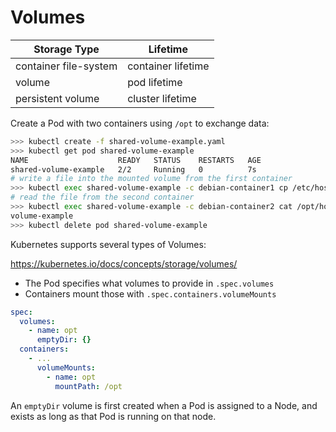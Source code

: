 
# Volumes

Storage Type          | Lifetime
----------------------|-------------------------
container file-system | container lifetime
volume                | pod lifetime
persistent volume     | cluster lifetime


Create a Pod with two containers using `/opt` to exchange data:

```bash
>>> kubectl create -f shared-volume-example.yaml
>>> kubectl get pod shared-volume-example
NAME                    READY   STATUS    RESTARTS   AGE
shared-volume-example   2/2     Running   0          7s
# write a file into the mounted volume from the first container
>>> kubectl exec shared-volume-example -c debian-container1 cp /etc/hostname /opt
# read the file from the second container
>>> kubectl exec shared-volume-example -c debian-container2 cat /opt/hostname
volume-example
>>> kubectl delete pod shared-volume-example
```

Kubernetes supports several types of Volumes:

https://kubernetes.io/docs/concepts/storage/volumes/

* The Pod specifies what volumes to provide in `.spec.volumes`
* Containers mount those with `.spec.containers.volumeMounts`

```yaml
spec:
  volumes:
    - name: opt
      emptyDir: {}
  containers:
    - ...
      volumeMounts:
        - name: opt
          mountPath: /opt
```

An `emptyDir` volume is first created when a Pod is assigned to a Node, 
and exists as long as that Pod is running on that node.
